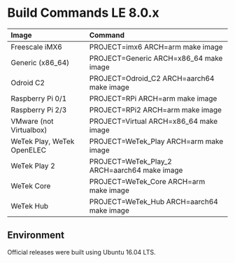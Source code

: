 # Build Commands LE 8.0.x

| Image | Command |
| :--- | :--- |
| Freescale iMX6 | PROJECT=imx6 ARCH=arm make image |
| Generic \(x86\_64\) | PROJECT=Generic ARCH=x86\_64 make image |
| Odroid C2 | PROJECT=Odroid\_C2 ARCH=aarch64 make image |
| Raspberry Pi 0/1 | PROJECT=RPi ARCH=arm make image |
| Raspberry Pi 2/3 | PROJECT=RPi2 ARCH=arm make image |
| VMware \(not Virtualbox\) | PROJECT=Virtual ARCH=x86\_64 make image |
| WeTek Play, WeTek OpenELEC | PROJECT=WeTek\_Play ARCH=arm make image |
| WeTek Play 2 | PROJECT=WeTek\_Play\_2 ARCH=aarch64 make image |
| WeTek Core | PROJECT=WeTek\_Core ARCH=arm make image |
| WeTek Hub | PROJECT=WeTek\_Hub ARCH=aarch64 make image |

## Environment

Official releases were built using Ubuntu 16.04 LTS.


